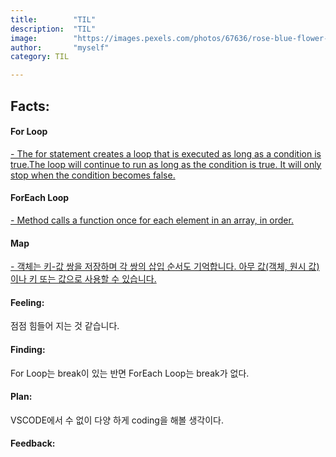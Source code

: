 ```yaml
---
title:        "TIL"
description:  "TIL"
image:        "https://images.pexels.com/photos/67636/rose-blue-flower-rose-blooms-67636.jpeg?auto=compress&cs=tinysrgb&dpr=1&w=500"
author:       "myself"
category: TIL

---
```


## Facts:
#### For Loop
[- The for statement creates a loop that is executed as long as a condition is true.The loop will continue to run as long as the condition is true. It will only stop when the condition becomes false.](https://www.w3schools.com/jsref/jsref_for.asp)

#### ForEach Loop
[- Method calls a function once for each element in an array, in order.](https://www.w3schools.com/jsref/jsref_foreach.asp)

#### Map
[- 객체는 키-값 쌍을 저장하며 각 쌍의 삽입 순서도 기억합니다. 아무 값(객체, 원시 값)이나 키 또는 값으로 사용할 수 있습니다.](https://developer.mozilla.org/ko/docs/Web/JavaScript/Reference/Global_Objects/Map)

#### Feeling: 
점점 힘들어 지는 것 같습니다. 

#### Finding: 
For Loop는 break이 있는 반면 ForEach Loop는 break가 없다.

#### Plan: 
VSCODE에서 수 없이 다양 하게 coding을 해볼 생각이다.

#### Feedback:
